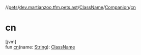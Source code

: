 //[pets](../../../../index.md)/[dev.martianzoo.tfm.pets.ast](../../index.md)/[ClassName](../index.md)/[Companion](index.md)/[cn](cn.md)

# cn

[jvm]\
fun [cn](cn.md)(name: [String](https://kotlinlang.org/api/latest/jvm/stdlib/kotlin/-string/index.html)): [ClassName](../index.md)
